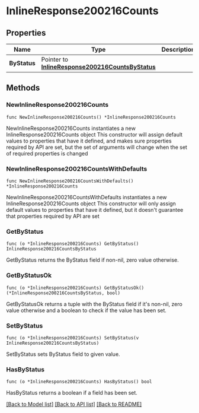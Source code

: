 # InlineResponse200216Counts

## Properties

Name | Type | Description | Notes
------------ | ------------- | ------------- | -------------
**ByStatus** | Pointer to [**InlineResponse200216CountsByStatus**](InlineResponse200216CountsByStatus.md) |  | [optional] 

## Methods

### NewInlineResponse200216Counts

`func NewInlineResponse200216Counts() *InlineResponse200216Counts`

NewInlineResponse200216Counts instantiates a new InlineResponse200216Counts object
This constructor will assign default values to properties that have it defined,
and makes sure properties required by API are set, but the set of arguments
will change when the set of required properties is changed

### NewInlineResponse200216CountsWithDefaults

`func NewInlineResponse200216CountsWithDefaults() *InlineResponse200216Counts`

NewInlineResponse200216CountsWithDefaults instantiates a new InlineResponse200216Counts object
This constructor will only assign default values to properties that have it defined,
but it doesn't guarantee that properties required by API are set

### GetByStatus

`func (o *InlineResponse200216Counts) GetByStatus() InlineResponse200216CountsByStatus`

GetByStatus returns the ByStatus field if non-nil, zero value otherwise.

### GetByStatusOk

`func (o *InlineResponse200216Counts) GetByStatusOk() (*InlineResponse200216CountsByStatus, bool)`

GetByStatusOk returns a tuple with the ByStatus field if it's non-nil, zero value otherwise
and a boolean to check if the value has been set.

### SetByStatus

`func (o *InlineResponse200216Counts) SetByStatus(v InlineResponse200216CountsByStatus)`

SetByStatus sets ByStatus field to given value.

### HasByStatus

`func (o *InlineResponse200216Counts) HasByStatus() bool`

HasByStatus returns a boolean if a field has been set.


[[Back to Model list]](../README.md#documentation-for-models) [[Back to API list]](../README.md#documentation-for-api-endpoints) [[Back to README]](../README.md)


